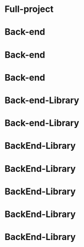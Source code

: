 # Full-project
# Back-end
# Back-end
# Back-end
# Back-end-Library
# Back-end-Library
# BackEnd-Library
# BackEnd-Library
# BackEnd-Library
# BackEnd-Library
# BackEnd-Library

